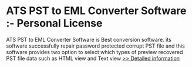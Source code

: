 # ATS PST to EML Converter Software :- Personal License
ATS PST to EML Converter Software is Best conversion software. its software successfully repair password protected corrupt PST file and this software provides two option to select which types of preview recovered PST file data such as HTML view and Text view
[>> Detailed information](https://secure.shareit.com/shareit/product.html?productid=300778075&affiliateid=200057808)